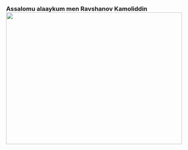 ### Assalomu alaaykum men Ravshanov Kamoliddin <img src="[https://giphy.com/embed/xUPGGDNsLvqsBOhuU0" width="480" height="360" frameBorder="0" class="giphy-embed" allowFullScreen></iframe><p><a href="https://giphy.com/gifs/animation-cool-hello-xUPGGDNsLvqsBOhuU0>](https://media2.giphy.com/media/v1.Y2lkPTc5MGI3NjExMTNkOGlzNDV0aGV6YzZhd3Rwend2ZzE5dWw5amhqdW80ZnlzODJlNCZlcD12MV9pbnRlcm5hbF9naWZfYnlfaWQmY3Q9cw/8TB8IP4jxksBRqmYO4/giphy.gif)"  widh="30" >
